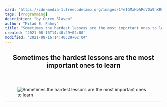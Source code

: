 ```yaml
---
card: "https://cdn-media-1.freecodecamp.org/images/1*e1GMxHpAPdVDa9hKRuTpzQ.jpeg"
tags: [Programming]
description: "by Corey Slaven"
author: "Milad E. Fahmy"
title: "Sometimes the hardest lessons are the most important ones to learn"
created: "2021-08-16T14:40:29+02:00"
modified: "2021-08-16T14:40:29+02:00"
---
```

<div class="site-wrapper">
<main id="site-main" class="site-main outer">
<div class="inner">
<article class="post-full post tag-programming tag-technology tag-self-improvement tag-life-lessons tag-education ">
<header class="post-full-header">
<h1 class="post-full-title">Sometimes the hardest lessons are the most important ones to learn</h1>
</header>
<figure class="post-full-image">
<picture>
<source media="(max-width: 700px)" sizes="1px" srcset="data:image/gif;base64,R0lGODlhAQABAIAAAAAAAP///yH5BAEAAAAALAAAAAABAAEAAAIBRAA7 1w">
<source media="(min-width: 701px)" sizes="(max-width: 800px) 400px,
(max-width: 1170px) 700px,
1400px" srcset="https://cdn-media-1.freecodecamp.org/images/1*e1GMxHpAPdVDa9hKRuTpzQ.jpeg 300w,
https://cdn-media-1.freecodecamp.org/images/1*e1GMxHpAPdVDa9hKRuTpzQ.jpeg 600w,
https://cdn-media-1.freecodecamp.org/images/1*e1GMxHpAPdVDa9hKRuTpzQ.jpeg 1000w,
https://cdn-media-1.freecodecamp.org/images/1*e1GMxHpAPdVDa9hKRuTpzQ.jpeg 2000w">
<img onerror="this.style.display='none'" src="https://cdn-media-1.freecodecamp.org/images/1*e1GMxHpAPdVDa9hKRuTpzQ.jpeg" alt="Sometimes the hardest lessons are the most important ones to learn">
</picture>
</figure>
<section class="post-full-content">
<div class="post-content medium-migrated-article">
</div>
<hr>
</section>
</article>
</div>
</main>
</div>
<!-- Google Tag Manager (noscript) -->
<!-- End Google Tag Manager (noscript) -->
